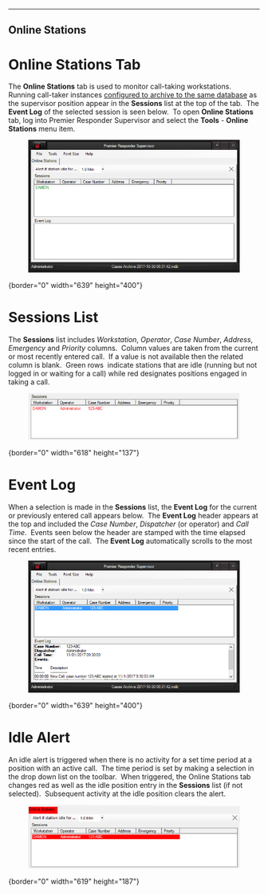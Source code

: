   ---------------------
  **Online Stations**
  ---------------------

# Online Stations Tab

The **Online Stations** tab is used to monitor call-taking
workstations.  Running call-taker instances [configured to archive to
the same database](Archiving%20Calls.htm) as the supervisor position
appear in the **Sessions** list at the top of the tab.  The **Event
Log** of the selected session is seen below.  To open **Online
Stations** tab, log into Premier Responder Supervisor and select the
**Tools** - **Online Stations** menu item.

<figure><img src=".gitbook/assets/Online Stations_files/image001.png" alt=""><figcaption></figcaption></figure>{border="0" width="639"
height="400"}

# Sessions List

The **Sessions** list includes *Workstation*, *Operator*, *Case*
*Number*, *Address*, *Emergency* and *Priority* columns.  Column values
are taken from the current or most recently entered call.  If a value is
not available then the related column is blank.  Green rows  indicate
stations that are idle (running but not logged in or waiting for a call)
while red designates positions engaged in taking a call. 

<figure><img src=".gitbook/assets/Online Stations_files/image002.png" alt=""><figcaption></figcaption></figure>{border="0" width="618"
height="137"}

# Event Log

When a selection is made in the **Sessions** list, the **Event Log** for
the current or previously entered call appears below.  The **Event Log**
header appears at the top and included the *Case Number*, *Dispatcher*
(or operator) and *Call Time*.  Events seen below the header are stamped
with the time elapsed since the start of the call.  The **Event Log**
automatically scrolls to the most recent entries.

<figure><img src=".gitbook/assets/Online Stations_files/image003.png" alt=""><figcaption></figcaption></figure>{border="0" width="639"
height="400"}

# Idle Alert

An idle alert is triggered when there is no activity for a set time
period at a position with an active call.  The time period is set by
making a selection in the drop down list on the toolbar.  When
triggered, the Online Stations tab changes red as well as the idle
position entry in the **Sessions** list (if not selected).  Subsequent
activity at the idle position clears the alert.

<figure><img src=".gitbook/assets/Online Stations_files/image004.png" alt=""><figcaption></figcaption></figure>{border="0" width="619"
height="187"}
